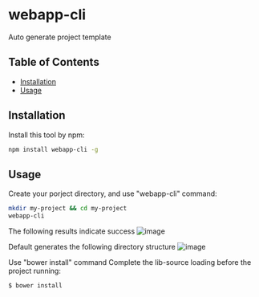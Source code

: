 # webapp-cli
Auto generate project template

## Table of Contents

* [Installation](#installation)
* [Usage](#usage)


## Installation
Install this tool by npm:

```bash
npm install webapp-cli -g
```

## Usage
Create your porject directory, and use "webapp-cli" command:

```bash
mkdir my-project && cd my-project
webapp-cli
```

The following results indicate success
![image](https://github.com/yaorao2770/webapp-cli/blob/master/images/build-success.png)

Default generates the following directory structure
![image](https://github.com/yaorao2770/webapp-cli/blob/master/images/directory-structure.png)

Use "bower install" command Complete the lib-source loading before the project running:
```
$ bower install
```
